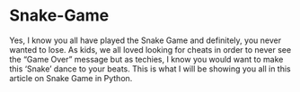 # Snake-Game
Yes, I know you all have played the Snake Game and definitely, you never wanted to lose. As kids, we all loved looking for cheats in order to never see the “Game Over” message but as techies, I know you would want to make this ‘Snake’ dance to your beats. This is what I will be showing you all in this article on Snake Game in Python.
